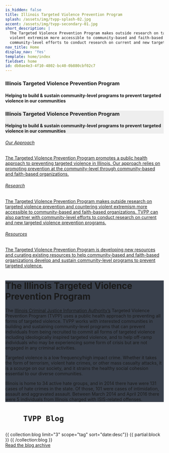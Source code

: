 ```yaml
---
is_hidden: false
title: Illinois Targeted Violence Prevention Program
splash: /assets/img/tvpp-splash-02.jpg
accent: /assets/img/tvpp-secondary-01.jpg
short_description: |
  The Targeted Violence Prevention Program makes outside research on targeted violence prevention and countering
  violent extremism more accessible to community-based and faith-based organizations. TVPP can also partner with
  community-level efforts to conduct research on current and new targeted violence prevention programs.
nav_title: Home
display_nav: 'Yes'
template: home/index
fieldset: home
id: db0ae4e3-4f10-4802-bc40-0b880cbf02c7
---
```

<!-- Splash image -->
<div class="homeHero hidden-sm hidden-xs" style="background-image: url({{splash}});">
  <div class="homeHeader">
    <h3> Illinois Targeted Violence Prevention Program</h3>
    <h4> Helping to build & sustain community-level programs to prevent targeted violence in our communities</h4>
  </div>
</div>


<div style="background: #eee" class="homeHero mobile hidden-md hidden-lg">
  <div class="text-center">
    <h3> Illinois Targeted Violence Prevention Program</h3>
    <h4 class="orange"> Helping to build & sustain community-level programs to prevent targeted violence in our communities</h4>
  </div>
</div> 


<!-- hoverBoxes -->
<div class="container-fluid fullscreen hidden-xs hidden-sm">

<div class="row is-flex">

  <div class="col-sm-12 col-md-4 col-lg-4 hoverBox">
        <a href="/our-approach">
          <div class="service-inner">
            <h6 class="entry-title">Our Approach</h6>
            <p class="p-description">The Targeted Violence Prevention Program promotes a public health approach to preventing
              targeted violence in Illinois. Our approach relies on promoting prevention at the community-level through community-based
              and faith-based organizations. </p>
          </div>
        </a>
      </div>
      <div class="col-sm-12 col-md-4 col-lg-4 hoverBox">
        <a href="/research">
          <div class="service-inner">

  <h6 class="entry-title">Research</h6>
            <p class="p-description">The Targeted Violence Prevention Program makes outside research on targeted violence prevention and countering
              violent extremism more accessible to community-based and faith-based organizations. TVPP can also partner with
              community-level efforts to conduct research on current and new targeted violence prevention programs.</p>
          </div>
        </a>
      </div>
      <div class="col-sm-12 col-md-4 col-lg-4 hoverBox">
        <a href="/resources">
          <div class="service-inner">

   <h6 class="entry-title">Resources</h6>
            <p class="p-description">The Targeted Violence Prevention Program is developing new resources and curating existing resources to help
              community-based and faith-based organizations develop and sustain community-level programs to prevent targeted violence.</p>
          </div>
        </a>
      </div>
    
  
</div>
</div> 


<div class="container-fluid welcome" style="background: #39404c;">

  <div class="row is-flex welcome-photo">
    <div class="col-md-6 hidden-sm hidden-xs" style="background: url({{accent}}) no-repeat center center !important; background-size: cover  !important;">
      
  </div>
    <div class="col-md-6 welcome-text">
      <h1 class="h3" style=" ">The Illinois Targeted Violence Prevention Program</h1>
            <p >The <a href="http://www.icjia.state.il.us">Illinois Criminal Justice Information Authority’s</a> Targeted Violence Prevention Program (TVPP) uses a public health approach to preventing all forms of targeted violence.  TVPP works with interested communities in building and sustaining community-level programs that can prevent individuals from being recruited to commit all forms of targeted violence including ideologically inspired targeted violence, and to help off-ramp individuals who may be experiencing some form of crisis but are not engaged in any criminal activities.</p>

<p>
Targeted violence is a low frequency/high impact crime.  Whether it takes the form of terrorism, violent hate crimes, or other mass casualty attacks, it is a scourge on our society, and it strains the healthy social cohesion essential to our diverse communities.</p>

<p>Illinois is home to 34 active hate groups, and in 2014 there have were 131 cases of hate crimes in the state.  Of those, 101 were cases of intimidation, assault and aggravated assault. Between March 2014 and April 2016 there were 5 individuals from Illinois charged with ISIS-related offenses.</p>

  </div>
  </div>

  

</div>

<div id="blog-posts">
  <div class="container">
    <div class="row">
      <div class="col-sm-12">


<h1 class="centered">
        
        TVPP Blog
  </h1>
  <article class="list">
          {{ collection:blog limit="3" scope="tag" sort="date:desc"}} {{ partial:block }} {{ /collection:blog }}
   </article>

  <div class="read-more">
          <a href="/blog">Read the blog archive</a>
  </div>
      </div>


  </div>
  </div>
</div>

